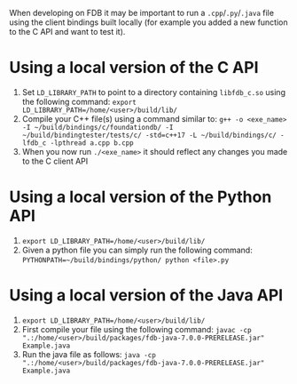 When developing on FDB it may be important to run a `.cpp`/`.py`/`.java` file using the client bindings built locally (for example you added a new function to the C API and want to test it).


# Using a local version of the C API

1. Set `LD_LIBRARY_PATH` to point to a directory containing `libfdb_c.so` using the following command: `export LD_LIBRARY_PATH=/home/<user>/build/lib/`
2. Compile your C++ file(s) using a command similar to: `g++ -o <exe_name> -I ~/build/bindings/c/foundationdb/ -I ~/build/bindingtester/tests/c/ -std=c++17 -L ~/build/bindings/c/ -lfdb_c -lpthread a.cpp b.cpp`
3. When you now run `./<exe_name>` it should reflect any changes you made to the C client API

# Using a local version of the Python API

1. `export LD_LIBRARY_PATH=/home/<user>/build/lib/`
2. Given a python file you can simply run the following command: `PYTHONPATH=~/build/bindings/python/ python <file>.py`

# Using a local version of the Java API

1. `export LD_LIBRARY_PATH=/home/<user>/build/lib/`
2. First compile your file using the following command: `javac -cp ".:/home/<user>/build/packages/fdb-java-7.0.0-PRERELEASE.jar" Example.java`
3. Run the java file as follows: `java -cp ".:/home/<user>/build/packages/fdb-java-7.0.0-PRERELEASE.jar" Example.java`